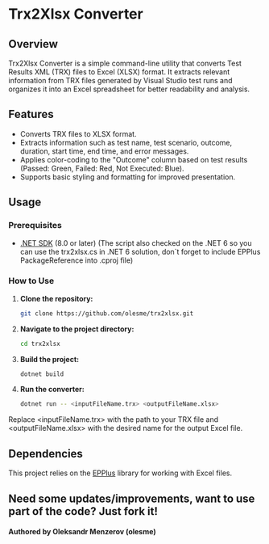 # Trx2Xlsx Converter

## Overview

Trx2Xlsx Converter is a simple command-line utility that converts Test Results XML (TRX) files to Excel (XLSX) format. It extracts relevant information from TRX files generated by Visual Studio test runs and organizes it into an Excel spreadsheet for better readability and analysis.

## Features

- Converts TRX files to XLSX format.
- Extracts information such as test name, test scenario, outcome, duration, start time, end time, and error messages.
- Applies color-coding to the "Outcome" column based on test results (Passed: Green, Failed: Red, Not Executed: Blue).
- Supports basic styling and formatting for improved presentation.

## Usage

### Prerequisites

- [.NET SDK](https://dotnet.microsoft.com/download) (8.0 or later) (The script also checked on the .NET 6 so you can use the trx2xlsx.cs in .NET 6 solution, don`t forget to include EPPlus PackageReference into .cproj file)

### How to Use

1. **Clone the repository:**

   ```bash
   git clone https://github.com/olesme/trx2xlsx.git

2. **Navigate to the project directory:**

   ```bash
   cd trx2xlsx
   
3. **Build the project:**

   ```bash
   dotnet build
   
4. **Run the converter:**
   ```bash
   dotnet run -- <inputFileName.trx> <outputFileName.xlsx>
Replace <inputFileName.trx> with the path to your TRX file and <outputFileName.xlsx> with the desired name for the output Excel file.

## Dependencies

This project relies on the [EPPlus](https://github.com/JanKallman/EPPlus) library for working with Excel files.
                 
## Need some updates/improvements, want to use part of the code? Just fork it!

#### Authored by Oleksandr Menzerov (olesme)
